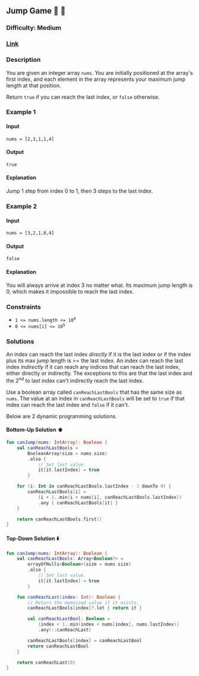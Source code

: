 ## Jump Game :frog: :kangaroo:
### Difficulty: Medium
### [Link](https://leetcode.com/problems/jump-game/)

### Description

You are given an integer array `nums`. You are initially positioned at the array's first index, and each element in the array represents your maximum jump length at that position.

Return `true` if you can reach the last index, or `false` otherwise.

### Example 1

#### Input
`nums = [2,3,1,1,4]`

#### Output
`true`

#### Explanation

Jump 1 step from index 0 to 1, then 3 steps to the last index.

### Example 2

#### Input
`nums = [3,2,1,0,4]`

#### Output
`false`

#### Explanation

You will always arrive at index 3 no matter what. Its maximum jump length is 0, which makes it impossible to reach the last index.

### Constraints
- <code>1 <= nums.length <= 10<sup>4</sup></code>
- <code>0 <= nums[i] <= 10<sup>5</sup></code>

### Solutions

An index can reach the last index *directly* if it is the last index or if the index plus its max jump length is >= the last index. An index can reach the last index *indirectly* if it can reach any indices that can reach the last index, either directly or indirectly. The exceptions to this are that the last index and the 2<sup>nd</sup> to last index can't indirectly reach the last index.

Use a boolean array called `canReachLastBools` that has the same size as `nums`. The value at an index in `canReachLastBools` will be set to `true` if that index can reach the last index and `false` if it can't.

Below are 2 dynamic programming solutions.

#### Bottom-Up Solution :arrow_up:

```kotlin
fun canJump(nums: IntArray): Boolean {
    val canReachLastBools =
        BooleanArray(size = nums.size)
        .also {
            // Set last value.
            it[it.lastIndex] = true
        }

    for (i: Int in canReachLastBools.lastIndex - 1 downTo 0) {
        canReachLastBools[i] =
            (i + 1..min(i + nums[i], canReachLastBools.lastIndex))
            .any { canReachLastBools[it] }
    }

    return canReachLastBools.first()
}
```

#### Top-Down Solution :arrow_down:

```kotlin
fun canJump(nums: IntArray): Boolean {
    val canReachLastBools: Array<Boolean?> =
        arrayOfNulls<Boolean>(size = nums.size)
        .also {
            // Set last value.
            it[it.lastIndex] = true
        }

    fun canReachLast(index: Int): Boolean {
        // Return the memoized value if it exists.
        canReachLastBools[index]?.let { return it }

        val canReachLastBool: Boolean =
            (index + 1..min(index + nums[index], nums.lastIndex))
            .any(::canReachLast)

        canReachLastBools[index] = canReachLastBool
        return canReachLastBool
    }

    return canReachLast(0)
}
```